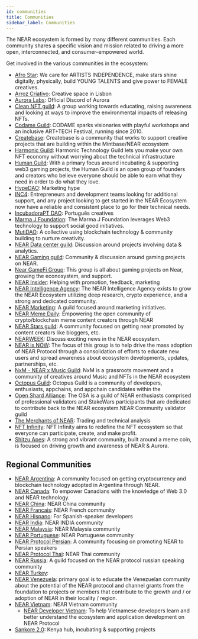 ```yaml
---
id: communities
title: Communities
sidebar_label: Communities
---
```

The NEAR ecosystem is formed by many different communities. Each community shares a specific vision and mission related to driving a more open, interconnected, and consumer-empowered world. 

Get involved in the various communities in the ecosystem: 

* [Afro Star](https://t.me/afrostarguild): We care for ARTISTS INDEPENDENCE, make stars shine digitally, physically, build YOUNG TALENTS and give power to FEMALE creatives.
* [Arroz Criativo](https://t.me/arrozcriativo): Creative space in Lisbon
* [Aurora Labs](https://discord.gg/y6dN9ETTVG): Official Discord of Aurora
* [Clean NFT guild](https://discord.gg/DpF4g2eWha): A group working towards educating, raising awareness and looking at ways to improve the environmental impacts of releasing NFTs.
* [Codame Guild](https://t.me/codame_art_tech): CODAME sparks visionaries with playful workshops and an inclusive ART+TECH Festival, running since 2010.
* [Createbase](https://t.me/creatorsNEAR): Createbase is a community that works to support creative projects that are building within the Mintbase/NEAR ecosystem
* [Harmonic Guild](https://www.harmonicguild.io/): Harmonic Technology Guild lets you make your own NFT economy without worrying about the technical infrastructure
* [Human Guild](https://t.me/HumanGuildNear): With a primary focus around incubating & supporting web3 gaming projects, the Human Guild is an open group of founders and creators who believe everyone should be able to earn what they need in order to do what they love.
* [HypeDAO](https://t.me/hypedao): Marketing hype
* [INC4](https://inc4.net/near-guild-team/): Entrepreneurs and development teams looking for additional support, and any project looking to get started in the NEAR Ecosystem now have a reliable and consistent place to go for their technical needs.
* [IncubadoraPT DAO](https://t.me/joinchat/0eMzpguax6c2Yjc0): Português creatives
* [Marma J Foundation](https://t.me/marmajdao): The Marma J Foundation leverages Web3 technology to support social good initiatives.
* [MutiDAO](https://t.me/joinchat/T7ZyEUtQ0EQzNDA0): A collective using blockchain technology & community building to nurture creativity.
* [NEAR Data center guild](https://t.me/joinchat/VF7l9wGIS3UzZDcx): Discussion around projects involving data & analytics.
* [NEAR Gaming guild](https://t.me/NearGamesChat): Community & discussion around gaming projects on NEAR.
* [Near GameFi Group](https://t.me/+JGpzQIiKnTtlYzg0): This group is all about gaming projects on Near, growing the econosystem, and support.
* [NEAR Insider](https://t.me/nearinsider_chat): Helping with promotion, feedback, marketing
* [NEAR Intelligence Agency](https://nearintelligence.agency): The NEAR Intelligence Agency exists to grow the NEAR Ecosystem utilizing deep research, crypto experience, and a strong and dedicated community.
* [NEAR Marketing](https://t.me/DiscoverNEAR): A guild focused around marketing initiatives.
* [NEAR Meme Daily](https://discord.gg/vByU5q224g): Empowering the open community of crypto/blockchain meme content creators through NEAR
* [NEAR Stars guild](https://t.me/nearstarsguild): A community focused on getting near promoted by content creators like bloggers, etc. 
* [NEARWEEK](https://t.me/nearweek): Discuss exciting news in the NEAR ecosystem.
* [NEAR is NOW](https://t.me/NEARisNOW): The focus of this group is to help drive the mass adoption of NEAR Protocol through a consolidation of efforts to educate new users and spread awareness about ecosystem developments, updates, partnerships, etc. 
* [NxM - NEAR x Music Guild](https://t.me/joinchat/H7iKol-2HgZXNEl9): NxM is a grassroots movement and a community of creatives around Music and NFTs in the NEAR ecosystem
* [Octopus Guild](https://t.me/octopusnetwork): Octopus Guild is a community of developers, enthusiasts, appchains, and appchain candidates within the 
* [Open Shard Alliance](https://discord.gg/uvVhKxbCaz): The OSA is a guild of NEAR enthusiasts comprised of professional validators and StakeWars participants that are dedicated to contribute back to the NEAR ecosystem.NEAR Community validator guild
* [The Merchants of NEAR](https://t.me/joinchat/9p64iHVo1e41ZjBh): Trading and technical analysis
* [NFT Infinity](https://t.me/nftinfinity): NFT Infinity aims to redefine the NFT ecosystem so that everyone can participate, create, and make profit.
* [Shitzu Apes](https://t.me/ShitzuApes): A strong and vibrant community, built around a meme coin, is focused on driving growth and awareness of NEAR & Aurora.


## Regional Communities

* [NEAR Argentina](https://t.me/NEARargentina): A community focused on getting cryptocurrency and blockchain technology adopted in Argentina through NEAR.
* [NEAR Canada](https://t.me/+K2fLlaK5xWRiOWJh): To empower Canadians with the knowledge of Web 3.0 and NEAR technology.
* [NEAR China](https://t.me/NEAR_China): NEAR China community
* [NEAR Francais](https://t.me/NearFrancais): NEAR French community
* [NEAR Hispano](http://t.me/NEARHispano): For Spanish-speaker developers
* [NEAR India](https://t.me/cryptonear_IN): NEAR INDIA community
* [NEAR Malaysia](https://t.me/NEAR_Malaysia): NEAR Malaysia community
* [NEAR Portuguese](https://t.me/near_pt): NEAR Portuguese community
* [NEAR Protocol Persian](https://t.me/NEARProtocol_persian): A community focusing on promoting NEAR to Persian speakers 
* [NEAR Protocol Thai](https://t.me/nearthaicommunity): NEAR Thai community
* [NEAR Russia](https://t.me/near_protocol): A guild focused on the NEAR protocol russian speaking community
* [NEAR Turkey](https://t.me/near_tr):
* [NEAR Venezuela](https://t.me/NearVenezuela): primary goal is to educate the Venezuelan community about the potential of the NEAR protocol and channel grants from the foundation to projects or members that contribute to the growth and / or adoption of NEAR in their locality / region.
* [NEAR Vietnam](https://t.me/nearvietnamofficial): NEAR Vietnam community
  * [NEAR Developer Vietnam](https://t.me/neardev_vncommuity): To help Vietnamese developers learn and better understand the ecosystem and application development on NEAR Protocol
* [Sankore 2.0](https://t.me/sankore2): Kenya hub, incubating & supporting projects
